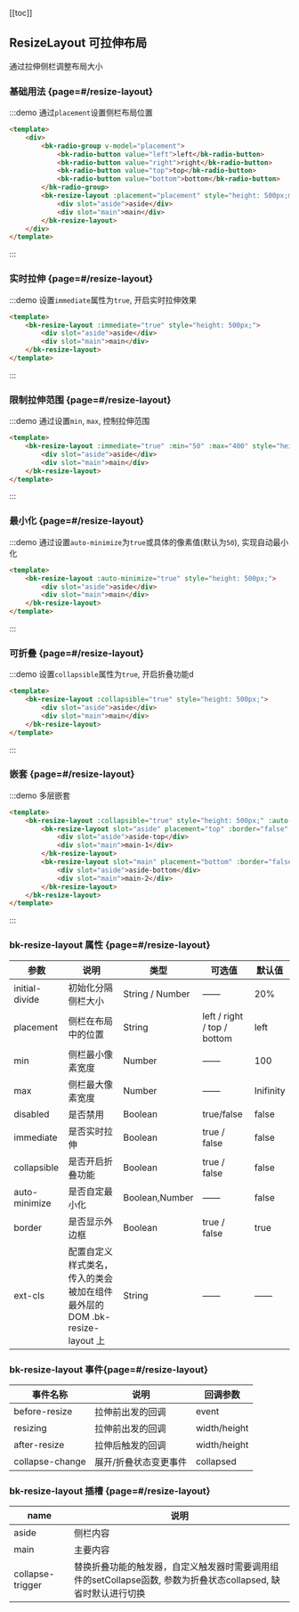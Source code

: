 <script>
    import { bkResizeLayout, bkRadioGroup, bkRadioButton } from '@'

    export default {
        components: {
            bkResizeLayout,
            bkRadioGroup,
            bkRadioButton
        },
        data () {
            return {
                placement: 'left',
                immediate: false
            }
        },
        methods: {}
    }
</script>

[[toc]]

## ResizeLayout 可拉伸布局

通过拉伸侧栏调整布局大小

### 基础用法 {page=#/resize-layout}

:::demo 通过`placement`设置侧栏布局位置

```html
<template>
    <div>
        <bk-radio-group v-model="placement">
            <bk-radio-button value="left">left</bk-radio-button>
            <bk-radio-button value="right">right</bk-radio-button>
            <bk-radio-button value="top">top</bk-radio-button>
            <bk-radio-button value="bottom">bottom</bk-radio-button>
        </bk-radio-group>
        <bk-resize-layout :placement="placement" style="height: 500px;margin-top: 20px;">
            <div slot="aside">aside</div>
            <div slot="main">main</div>
        </bk-resize-layout>
    </div>
</template>
```
:::

### 实时拉伸 {page=#/resize-layout}

:::demo 设置`immediate`属性为`true`, 开启实时拉伸效果

```html
<template>
    <bk-resize-layout :immediate="true" style="height: 500px;">
        <div slot="aside">aside</div>
        <div slot="main">main</div>
    </bk-resize-layout>
</template>
```
:::

### 限制拉伸范围 {page=#/resize-layout}

:::demo 通过设置`min`, `max`, 控制拉伸范围

```html
<template>
    <bk-resize-layout :immediate="true" :min="50" :max="400" style="height: 500px;">
        <div slot="aside">aside</div>
        <div slot="main">main</div>
    </bk-resize-layout>
</template>
```
:::

### 最小化 {page=#/resize-layout}

:::demo 通过设置`auto-minimize`为`true`或具体的像素值(默认为`50`), 实现自动最小化

```html
<template>
    <bk-resize-layout :auto-minimize="true" style="height: 500px;">
        <div slot="aside">aside</div>
        <div slot="main">main</div>
    </bk-resize-layout>
</template>
```
:::

### 可折叠 {page=#/resize-layout}

:::demo 设置`collapsible`属性为`true`, 开启折叠功能d

```html
<template>
    <bk-resize-layout :collapsible="true" style="height: 500px;">
        <div slot="aside">aside</div>
        <div slot="main">main</div>
    </bk-resize-layout>
</template>
```
:::

### 嵌套 {page=#/resize-layout}

:::demo 多层嵌套

```html
<template>
    <bk-resize-layout :collapsible="true" style="height: 500px;" :auto-minimize="true">
        <bk-resize-layout slot="aside" placement="top" :border="false" style="height: 100%" :collapsible="true" :auto-minimize="true">
            <div slot="aside">aside-top</div>
            <div slot="main">main-1</div>
        </bk-resize-layout>
        <bk-resize-layout slot="main" placement="bottom" :border="false" style="height: 100%" :collapsible="true" :auto-minimize="true">
            <div slot="aside">aside-bottom</div>
            <div slot="main">main-2</div>
        </bk-resize-layout>
    </bk-resize-layout>
</template>
```
:::

### bk-resize-layout 属性 {page=#/resize-layout}
| 参数 | 说明 | 类型 | 可选值 | 默认值 |
|------|------|------|------|------|
| initial-divide | 初始化分隔侧栏大小 | String / Number | —— | 20% |
| placement | 侧栏在布局中的位置 | String | left / right / top / bottom | left |
| min | 侧栏最小像素宽度 | Number | —— | 100 |
| max | 侧栏最大像素宽度 | Number | —— | Inifinity |
| disabled | 是否禁用 | Boolean | true/false  | false  |
| immediate | 是否实时拉伸 | Boolean | true / false  | false  |
| collapsible | 是否开启折叠功能 | Boolean | true / false  | false  |
| auto-minimize | 是否自定最小化 | Boolean,Number | —— | false  |
| border | 是否显示外边框 | Boolean | true / false  | true  |
| ext-cls | 配置自定义样式类名，传入的类会被加在组件最外层的 DOM .bk-resize-layout 上 | String | —— | —— |

### bk-resize-layout 事件{page=#/resize-layout}
| 事件名称 | 说明 | 回调参数 |
|------|------|------|
| before-resize | 拉伸前出发的回调 | event |
| resizing | 拉伸前出发的回调 | width/height |
| after-resize | 拉伸后触发的回调 | width/height |
| collapse-change | 展开/折叠状态变更事件 | collapsed |

### bk-resize-layout 插槽 {page=#/resize-layout}
| name | 说明 |
|---|---|
| aside | 侧栏内容 |
| main | 主要内容 |
| collapse-trigger | 替换折叠功能的触发器，自定义触发器时需要调用组件的setCollapse函数, 参数为折叠状态collapsed, 缺省时默认进行切换 |
